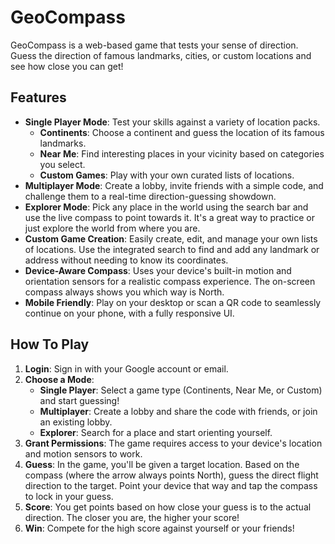 # GeoCompass

GeoCompass is a web-based game that tests your sense of direction. Guess the direction of famous landmarks, cities, or custom locations and see how close you can get!

## Features

- **Single Player Mode**: Test your skills against a variety of location packs.
  - **Continents**: Choose a continent and guess the location of its famous landmarks.
  - **Near Me**: Find interesting places in your vicinity based on categories you select.
  - **Custom Games**: Play with your own curated lists of locations.
- **Multiplayer Mode**: Create a lobby, invite friends with a simple code, and challenge them to a real-time direction-guessing showdown.
- **Explorer Mode**: Pick any place in the world using the search bar and use the live compass to point towards it. It's a great way to practice or just explore the world from where you are.
- **Custom Game Creation**: Easily create, edit, and manage your own lists of locations. Use the integrated search to find and add any landmark or address without needing to know its coordinates.
- **Device-Aware Compass**: Uses your device's built-in motion and orientation sensors for a realistic compass experience. The on-screen compass always shows you which way is North.
- **Mobile Friendly**: Play on your desktop or scan a QR code to seamlessly continue on your phone, with a fully responsive UI.

## How To Play

1.  **Login**: Sign in with your Google account or email.
2.  **Choose a Mode**:
    - **Single Player**: Select a game type (Continents, Near Me, or Custom) and start guessing!
    - **Multiplayer**: Create a lobby and share the code with friends, or join an existing lobby.
    - **Explorer**: Search for a place and start orienting yourself.
3.  **Grant Permissions**: The game requires access to your device's location and motion sensors to work.
4.  **Guess**: In the game, you'll be given a target location. Based on the compass (where the arrow always points North), guess the direct flight direction to the target. Point your device that way and tap the compass to lock in your guess.
5.  **Score**: You get points based on how close your guess is to the actual direction. The closer you are, the higher your score!
6.  **Win**: Compete for the high score against yourself or your friends!
